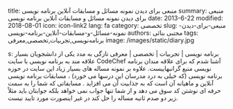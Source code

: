 title: منبعی برای دیدن نمونه مسائل و مسابقات آنلاین برنامه نویسی
summary: منبعی برای دیدن نمونه مسائل و مسابقات آنلاین برنامه نویسی
date: 2013-6-22
modified: 2018-08-01
icon:  icon-link2
lang: fa
category: تخصصی
slug: منبعی-برای-دیدن-نمونه-مسائل-و-مسابقات-آنلاین-برنامه-نویسی
authors: مجتبی بنائی
tags: برنامه‌نویسی,تجربیات,تخصصی,معرفی
image: /images/static/diary.jpg

s: برنامه نویسی | تجربیات | تخصصی | معرفی تازگی به مدد یکی از دانشجویان بسیار علاقه مند به برنامه نویسی با سایت CodeChef آشنا شدم که برای علاقه مندان برنامه نویسی منبع گرانبهاییست. علاوه بر نمونه مساله های بسیار زیاد این سایت در حوزه برنامه نویسی (که خیلی به درد مدرسان این درسها می خورد) ، مسابقات برنامه نویسی آنلاین و ماهیانه آن است که به جذابیت آن می افزاید .  مسابقاتی که شما را به سمت حرفه ای نوشتن کد سوق می دهد و از شما تنها جواب نمی خواهد بلکه جوابتان باید مثلاً زیر دو صدم ثانیه مساله را حل کند در غیر اینصورت مورد تایید نیست.